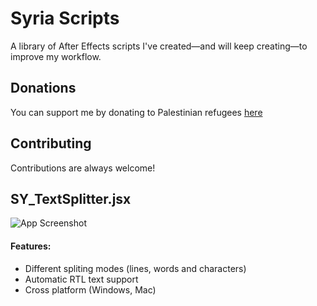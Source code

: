 
# Syria Scripts

A library of After Effects scripts I've created—and will keep creating—to improve my workflow.
## Donations
You can support me by donating to Palestinian refugees [here](https://idrf.ca/appeal/palestine/)
## Contributing
Contributions are always welcome!

## SY_TextSplitter.jsx
![App Screenshot](https://cdn.discordapp.com/attachments/1267849154747695116/1339518985950990376/output.gif?ex=67af03c5&is=67adb245&hm=06417fa1b6536f526c1b7023af07690343952f4e59a0e9d2013e3e085e6ec123&)
#### Features:
- Different spliting modes (lines, words and characters)
- Automatic RTL text support
- Cross platform (Windows, Mac)
